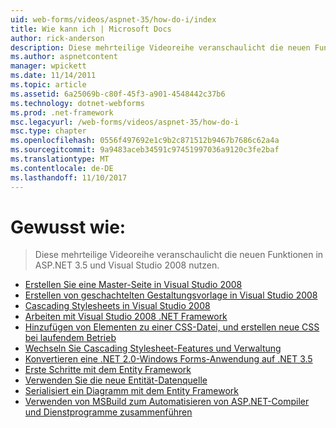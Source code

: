 ```yaml
---
uid: web-forms/videos/aspnet-35/how-do-i/index
title: Wie kann ich | Microsoft Docs
author: rick-anderson
description: Diese mehrteilige Videoreihe veranschaulicht die neuen Funktionen in ASP.NET 3.5 und Visual Studio 2008 nutzen.
ms.author: aspnetcontent
manager: wpickett
ms.date: 11/14/2011
ms.topic: article
ms.assetid: 6a25069b-c80f-45f3-a901-4548442c37b6
ms.technology: dotnet-webforms
ms.prod: .net-framework
msc.legacyurl: /web-forms/videos/aspnet-35/how-do-i
msc.type: chapter
ms.openlocfilehash: 0556f497692e1c9b2c871512b9467b7686c62a4a
ms.sourcegitcommit: 9a9483aceb34591c97451997036a9120c3fe2baf
ms.translationtype: MT
ms.contentlocale: de-DE
ms.lasthandoff: 11/10/2017
---
```

<a name="how-do-i"></a>Gewusst wie:
====================
> Diese mehrteilige Videoreihe veranschaulicht die neuen Funktionen in ASP.NET 3.5 und Visual Studio 2008 nutzen.


- [Erstellen Sie eine Master-Seite in Visual Studio 2008](how-do-i-create-a-master-page-in-visual-studio-2008.md)
- [Erstellen von geschachtelten Gestaltungsvorlage in Visual Studio 2008](how-do-i-create-nested-master-page-in-visual-studio-2008.md)
- [Cascading Stylesheets in Visual Studio 2008](how-do-i-cascading-style-sheets-in-visual-studio-2008.md)
- [Arbeiten mit Visual Studio 2008 .NET Framework](how-do-i-working-with-visual-studio-2008-net-framework.md)
- [Hinzufügen von Elementen zu einer CSS-Datei, und erstellen neue CSS bei laufendem Betrieb](how-do-i-adding-elements-to-a-css-file-and-create-new-css-on-the-fly.md)
- [Wechseln Sie Cascading Stylesheet-Features und Verwaltung](how-do-i-advance-cascading-style-sheet-features-and-management.md)
- [Konvertieren eine .NET 2.0-Windows Forms-Anwendung auf .NET 3.5](how-do-i-converting-a-net-20-windows-forms-application-to-net-35.md)
- [Erste Schritte mit dem Entity Framework](how-do-i-get-started-with-the-entity-framework.md)
- [Verwenden Sie die neue Entität-Datenquelle](how-do-i-use-the-new-entity-data-source.md)
- [Serialisiert ein Diagramm mit dem Entity Framework](how-do-i-serialize-a-graph-with-the-entity-framework.md)
- [Verwenden von MSBuild zum Automatisieren von ASP.NET-Compiler und Dienstprogramme zusammenführen](how-do-i-use-msbuild-to-automate-the-aspnet-compiler-and-merge-utilities.md)
